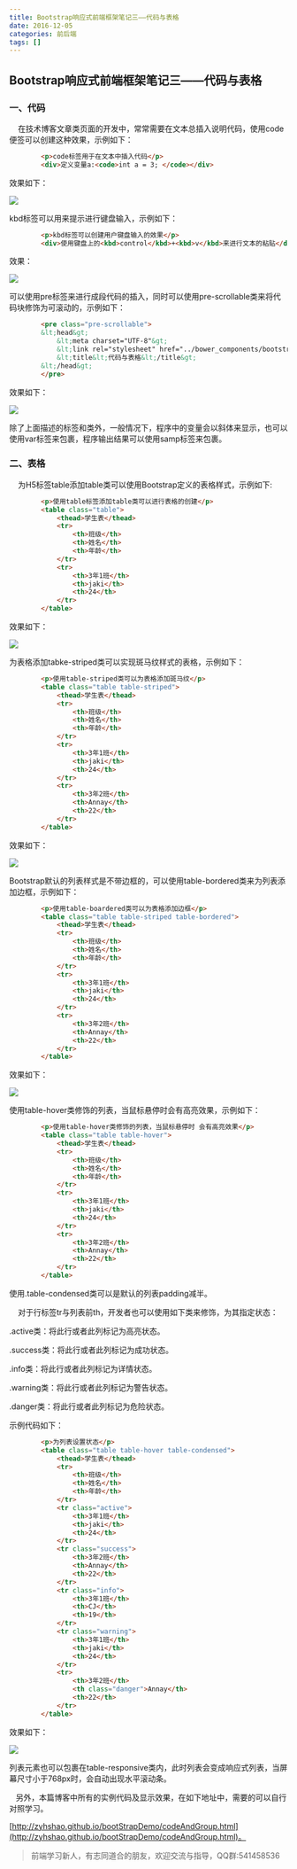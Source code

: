 ```yaml
---
title: Bootstrap响应式前端框架笔记三——代码与表格
date: 2016-12-05
categories: 前后端
tags: []
---
```

## Bootstrap响应式前端框架笔记三——代码与表格

### 一、代码

    在技术博客文章类页面的开发中，常常需要在文本总插入说明代码，使用code便签可以创建这种效果，示例如下：

```html
        <p>code标签用于在文本中插入代码</p>
        <div>定义变量a:<code>int a = 3; </code></div>
```

效果如下：

![](https://static.oschina.net/uploads/space/2016/1205/105926_Awh4_2340880.png)

kbd标签可以用来提示进行键盘输入，示例如下：

```html
        <p>kbd标签可以创建用户键盘输入的效果</p>
        <div>使用键盘上的<kbd>control</kbd>+<kbd>v</kbd>来进行文本的粘贴</div>
```

效果：

![](https://static.oschina.net/uploads/space/2016/1205/110240_Vc7X_2340880.png)

可以使用pre标签来进行成段代码的插入，同时可以使用pre-scrollable类来将代码块修饰为可滚动的，示例如下：

```html
        <pre class="pre-scrollable">
        &lt;head&gt;
            &lt;meta charset="UTF-8"&gt;
            &lt;link rel="stylesheet" href="../bower_components/bootstrap/dist/css/bootstrap.min.css" /&gt;
            &lt;title&lt;代码与表格&lt;/title&gt;
        &lt;/head&gt;
        </pre>
```

效果如下：

![](https://static.oschina.net/uploads/space/2016/1205/111350_mzyu_2340880.png)

除了上面描述的标签和类外，一般情况下，程序中的变量会以斜体来显示，也可以使用var标签来包裹，程序输出结果可以使用samp标签来包裹。

### 二、表格

    为H5标签table添加table类可以使用Bootstrap定义的表格样式，示例如下:

```html
        <p>使用table标签添加table类可以进行表格的创建</p>
        <table class="table">
            <thead>学生表</thead>
            <tr>
                <th>班级</th>
                <th>姓名</th>
                <th>年龄</th>
            </tr>
            <tr>
                <th>3年1班</th>
                <th>jaki</th>
                <th>24</th>
            </tr>
        </table>
```

效果如下：

![](https://static.oschina.net/uploads/space/2016/1205/113021_ViVS_2340880.png)

为表格添加tabke-striped类可以实现斑马纹样式的表格，示例如下：

```html
        <p>使用table-striped类可以为表格添加斑马纹</p>
        <table class="table table-striped">
            <thead>学生表</thead>
            <tr>
                <th>班级</th>
                <th>姓名</th>
                <th>年龄</th>
            </tr>
            <tr>
                <th>3年1班</th>
                <th>jaki</th>
                <th>24</th>
            </tr>
            <tr>
                <th>3年2班</th>
                <th>Annay</th>
                <th>22</th>
            </tr>
        </table>
```

效果如下：

![](https://static.oschina.net/uploads/space/2016/1205/113356_0h6A_2340880.png)

Bootstrap默认的列表样式是不带边框的，可以使用table-bordered类来为列表添加边框，示例如下：

```html
        <p>使用table-boardered类可以为表格添加边框</p>
        <table class="table table-striped table-bordered">
            <thead>学生表</thead>
            <tr>
                <th>班级</th>
                <th>姓名</th>
                <th>年龄</th>
            </tr>
            <tr>
                <th>3年1班</th>
                <th>jaki</th>
                <th>24</th>
            </tr>
            <tr>
                <th>3年2班</th>
                <th>Annay</th>
                <th>22</th>
            </tr>
        </table>
```

效果如下：

![](https://static.oschina.net/uploads/space/2016/1205/134908_YWRu_2340880.png)

使用table-hover类修饰的列表，当鼠标悬停时会有高亮效果，示例如下：

```html
        <p>使用table-hover类修饰的列表，当鼠标悬停时 会有高亮效果</p>
        <table class="table table-hover">
            <thead>学生表</thead>
            <tr>
                <th>班级</th>
                <th>姓名</th>
                <th>年龄</th>
            </tr>
            <tr>
                <th>3年1班</th>
                <th>jaki</th>
                <th>24</th>
            </tr>
            <tr>
                <th>3年2班</th>
                <th>Annay</th>
                <th>22</th>
            </tr>
        </table>
```

使用.table-condensed类可以是默认的列表padding减半。

    对于行标签tr与列表前th，开发者也可以使用如下类来修饰，为其指定状态：

.active类：将此行或者此列标记为高亮状态。

.success类：将此行或者此列标记为成功状态。

.info类：将此行或者此列标记为详情状态。

.warning类：将此行或者此列标记为警告状态。

.danger类：将此行或者此列标记为危险状态。

示例代码如下：

```html
        <p>为列表设置状态</p>
        <table class="table table-hover table-condensed">
            <thead>学生表</thead>
            <tr>
                <th>班级</th>
                <th>姓名</th>
                <th>年龄</th>
            </tr>
            <tr class="active">
                <th>3年1班</th>
                <th>jaki</th>
                <th>24</th>
            </tr>
            <tr class="success">
                <th>3年2班</th>
                <th>Annay</th>
                <th>22</th>
            </tr>
            <tr class="info">
                <th>3年1班</th>
                <th>CJ</th>
                <th>19</th>
            </tr>
            <tr class="warning">
                <th>3年1班</th>
                <th>jaki</th>
                <th>24</th>
            </tr>
            <tr>
                <th>3年2班</th>
                <th class="danger">Annay</th>
                <th>22</th>
            </tr>
        </table>
```

效果如下：

![](https://static.oschina.net/uploads/space/2016/1205/140451_E0CQ_2340880.png)

列表元素也可以包裹在table-responsive类内，此时列表会变成响应式列表，当屏幕尺寸小于768px时，会自动出现水平滚动条。

   另外，本篇博客中所有的实例代码及显示效果，在如下地址中，需要的可以自行对照学习。

[http://zyhshao.github.io/bootStrapDemo/codeAndGroup.html](http://zyhshao.github.io/bootStrapDemo/codeAndGroup.html)。

> 前端学习新人，有志同道合的朋友，欢迎交流与指导，QQ群:541458536
